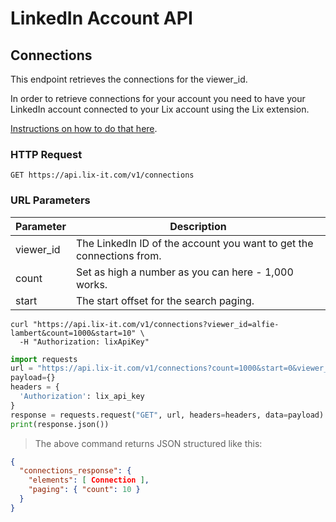 # LinkedIn Account API

## Connections

This endpoint retrieves the connections for the viewer_id.

<aside class="notice">
In order to retrieve connections for your account you need to have your LinkedIn account connected to your Lix account using the Lix extension. 

[Instructions on how to do that here](https://help.lix-it.com/en/articles/6784916-how-to-install-the-lix-extension).
</aside>


### HTTP Request

`GET https://api.lix-it.com/v1/connections`

### URL Parameters

Parameter | Description
--------- | -----------
viewer_id | The LinkedIn ID of the account you want to get the connections from.
count     | Set as high a number as you can here - 1,000 works.
start     | The start offset for the search paging.


```shell
curl "https://api.lix-it.com/v1/connections?viewer_id=alfie-lambert&count=1000&start=10" \
  -H "Authorization: lixApiKey"
```

```python
import requests
url = "https://api.lix-it.com/v1/connections?count=1000&start=0&viewer_id=alfie-lambert"
payload={}
headers = {
  'Authorization': lix_api_key
}
response = requests.request("GET", url, headers=headers, data=payload)
print(response.json())
```

> The above command returns JSON structured like this:
```json
{
  "connections_response": {
    "elements": [ Connection ],
    "paging": { "count": 10 }
  }
}
```
